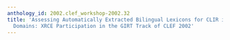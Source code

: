 ```yaml
---
anthology_id: 2002.clef_workshop-2002.32
title: 'Assessing Automatically Extracted Bilingual Lexicons for CLIR in Vertical
  Domains: XRCE Participation in the GIRT Track of CLEF 2002'
---
```

